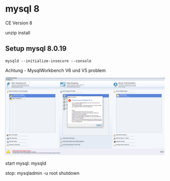 ﻿# mysql 8 

CE Version 8

unzip install 

## Setup mysql 8.0.19 

	mysqld --initialize-insecure --console

Achtung - MysqlWorkbench V6 und V5 problem 

![2020 03 19 Mysql8 Problem](../pic/2020-03-19-mysql8-problem.png)

start mysql:  mysqld

stop: mysqladmin -u root shutdown 


